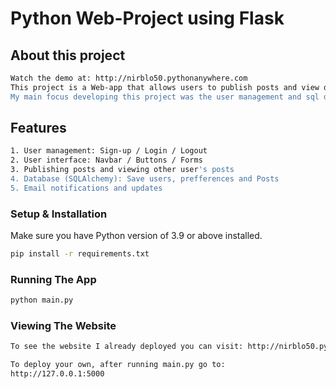 # Python Web-Project using Flask

##  About this project
```bash
Watch the demo at: http://nirblo50.pythonanywhere.com
This project is a Web-app that allows users to publish posts and view other user's posts. 
My main focus developing this project was the user management and sql database.
```
##  Features
```bash
1. User management: Sign-up / Login / Logout
2. User interface: Navbar / Buttons / Forms
3. Publishing posts and viewing other user's posts
4. Database (SQLAlchemy): Save users, prefferences and Posts
5. Email notifications and updates
```


### Setup & Installation

Make sure you have Python version of 3.9 or above installed.


```bash
pip install -r requirements.txt
```

### Running The App

```bash
python main.py
```

### Viewing The Website
```bash
To see the website I already deployed you can visit: http://nirblo50.pythonanywhere.com/

To deploy your own, after running main.py go to:
http://127.0.0.1:5000
```

